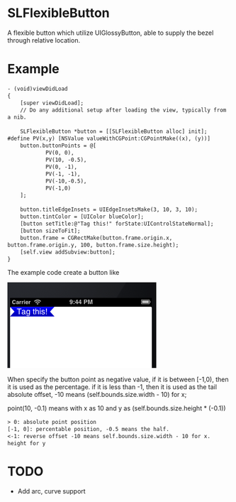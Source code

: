 SLFlexibleButton
================

A flexible button which utilize UIGlossyButton, able to supply the bezel through relative location.

Example
================

```objc
- (void)viewDidLoad
{
    [super viewDidLoad];
    // Do any additional setup after loading the view, typically from a nib.

    SLFlexibleButton *button = [[SLFlexibleButton alloc] init];
#define PV(x,y) [NSValue valueWithCGPoint:CGPointMake((x), (y))]
    button.buttonPoints = @[
            PV(0, 0),
            PV(10, -0.5),
            PV(0, -1),
            PV(-1, -1),
            PV(-10,-0.5),
            PV(-1,0)
    ];

    button.titleEdgeInsets = UIEdgeInsetsMake(3, 10, 3, 10);
    button.tintColor = [UIColor blueColor];
    [button setTitle:@"Tag this!" forState:UIControlStateNormal];
    [button sizeToFit];
    button.frame = CGRectMake(button.frame.origin.x, button.frame.origin.y, 100, button.frame.size.height);
    [self.view addSubview:button];
}
```

The example code create a button like

![Alt example](/example.jpg)

When specify the button point as negative value, if it is between [-1,0), then it is used as the percentage. if it is less than -1, then it is used as the tail absolute offset, -10 means (self.bounds.size.width - 10) for x;

point(10, -0.1) means with x as 10 and y as (self.bounds.size.height * (-0.1))

```
> 0: absolute point position
[-1, 0]: percentable position, -0.5 means the half.
<-1: reverse offset -10 means self.bounds.size.width - 10 for x. height for y
```

TODO
==================
* Add arc, curve support
